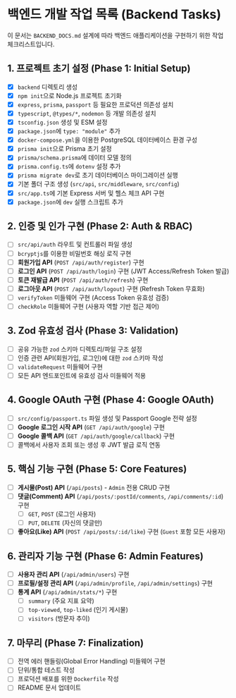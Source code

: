 # 백엔드 개발 작업 목록 (Backend Tasks)

이 문서는 `BACKEND_DOCS.md` 설계에 따라 백엔드 애플리케이션을 구현하기 위한 작업 체크리스트입니다.

## 1. 프로젝트 초기 설정 (Phase 1: Initial Setup)

- [x] `backend` 디렉토리 생성
- [x] `npm init`으로 Node.js 프로젝트 초기화
- [x] `express`, `prisma`, `passport` 등 필요한 프로덕션 의존성 설치
- [x] `typescript`, `@types/*`, `nodemon` 등 개발 의존성 설치
- [x] `tsconfig.json` 생성 및 ESM 설정
- [x] `package.json`에 `type: "module"` 추가
- [x] `docker-compose.yml`을 이용한 PostgreSQL 데이터베이스 환경 구성
- [x] `prisma init`으로 Prisma 초기 설정
- [x] `prisma/schema.prisma`에 데이터 모델 정의
- [x] `prisma.config.ts`에 `dotenv` 설정 추가
- [x] `prisma migrate dev`로 초기 데이터베이스 마이그레이션 실행
- [x] 기본 폴더 구조 생성 (`src/api`, `src/middleware`, `src/config`)
- [x] `src/app.ts`에 기본 Express 서버 및 헬스 체크 API 구현
- [x] `package.json`에 `dev` 실행 스크립트 추가

## 2. 인증 및 인가 구현 (Phase 2: Auth & RBAC)

- [ ] `src/api/auth` 라우트 및 컨트롤러 파일 생성
- [ ] `bcryptjs`를 이용한 비밀번호 해싱 로직 구현
- [ ] **회원가입 API** (`POST /api/auth/register`) 구현
- [ ] **로그인 API** (`POST /api/auth/login`) 구현 (JWT Access/Refresh Token 발급)
- [ ] **토큰 재발급 API** (`POST /api/auth/refresh`) 구현
- [ ] **로그아웃 API** (`POST /api/auth/logout`) 구현 (Refresh Token 무효화)
- [ ] `verifyToken` 미들웨어 구현 (Access Token 유효성 검증)
- [ ] `checkRole` 미들웨어 구현 (사용자 역할 기반 접근 제어)

## 3. Zod 유효성 검사 (Phase 3: Validation)

- [ ] 공유 가능한 `zod` 스키마 디렉토리/파일 구조 설정
- [ ] 인증 관련 API(회원가입, 로그인)에 대한 `zod` 스키마 작성
- [ ] `validateRequest` 미들웨어 구현
- [ ] 모든 API 엔드포인트에 유효성 검사 미들웨어 적용

## 4. Google OAuth 구현 (Phase 4: Google OAuth)

- [ ] `src/config/passport.ts` 파일 생성 및 Passport Google 전략 설정
- [ ] **Google 로그인 시작 API** (`GET /api/auth/google`) 구현
- [ ] **Google 콜백 API** (`GET /api/auth/google/callback`) 구현
- [ ] 콜백에서 사용자 조회 또는 생성 후 JWT 발급 로직 연동

## 5. 핵심 기능 구현 (Phase 5: Core Features)

- [ ] **게시물(Post) API** (`/api/posts`) - `Admin` 전용 CRUD 구현
- [ ] **댓글(Comment) API** (`/api/posts/:postId/comments`, `/api/comments/:id`) 구현
    - [ ] `GET`, `POST` (로그인 사용자)
    - [ ] `PUT`, `DELETE` (자신의 댓글만)
- [ ] **좋아요(Like) API** (`POST /api/posts/:id/like`) 구현 (`Guest` 포함 모든 사용자)

## 6. 관리자 기능 구현 (Phase 6: Admin Features)

- [ ] **사용자 관리 API** (`/api/admin/users`) 구현
- [ ] **프로필/설정 관리 API** (`/api/admin/profile`, `/api/admin/settings`) 구현
- [ ] **통계 API** (`/api/admin/stats/*`) 구현
    - [ ] `summary` (주요 지표 요약)
    - [ ] `top-viewed`, `top-liked` (인기 게시물)
    - [ ] `visitors` (방문자 추이)

## 7. 마무리 (Phase 7: Finalization)

- [ ] 전역 에러 핸들링(Global Error Handling) 미들웨어 구현
- [ ] 단위/통합 테스트 작성
- [ ] 프로덕션 배포를 위한 `Dockerfile` 작성
- [ ] README 문서 업데이트
